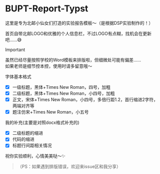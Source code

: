 # BUPT-Report-Typst
这里是专为北邮小仙女们打造的实验报告模板～（是根据DSP实验制作的！）

首页自带北邮LOGO和优雅的个人信息栏，不过LOGO有点糊，找机会在更新吧……😅

> [!IMPORTANT]
> 虽然已经尽量按照学校的Word模板来排版啦，但细微处可能有偏差……  
> 如果老师是细节控本控，使用时请多留意哦～  

字体基本格式
- [x] 一级标题，黑体+Times New Roman，四号，加粗
- [x] 二级标题，黑体+Times New Roman，小四号，加粗
- [x] 正文，宋体+Times New Roman，小四号，多倍行距1.2，首行缩进2字符，两端对齐等
- [x] 题注仿宋+Times New Roman，小五号

我的补充(主要是对照docx格式补充的)
- [x] 二级标题的缩进
- [x] 代码的缩进
- [x] 标题行间距相关情况

祝你实验顺利，心情美美哒～✨  

>（PS：如果遇到排版错误，欢迎来issue区和我分享）
  
